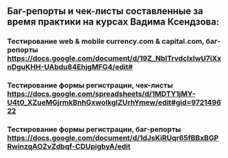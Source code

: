 ## Баг-репорты и чек-листы составленные за время практики на курсах Вадима Ксендзова:
### Тестирование web & mobile currency.com & capital.com, баг-репорты https://docs.google.com/document/d/19Z_NblTrvdcIxIwU7iXxnDguKHH-UAbdu84EhjgMFG4/edit#
### Тестирование формы регистрации, чек-листы https://docs.google.com/spreadsheets/d/1MDTY1jMY-U4t0_XZueMGjrmkBnhGxwoIkgIZUrhYmew/edit#gid=972149622
### Тестирование формы регистрации, баг-репорты https://docs.google.com/document/d/1dJsKiRUqr65fBBxBGPRwinzqAOZvZdbqf-CDUpigbyA/edit